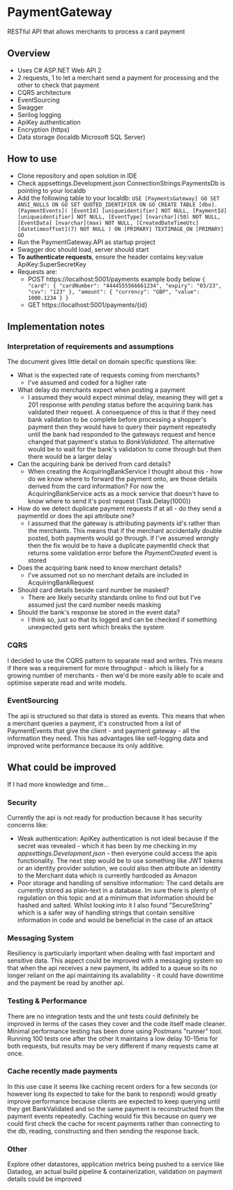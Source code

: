 # PaymentGateway
RESTful API that allows merchants to process a card payment

## Overview
- Uses C# ASP.NET Web API 2
- 2 requests, 1 to let a merchant send a payment for processing and the other to check that payment 
- CQRS architecture
- EventSourcing
- Swagger
- Serilog logging
- ApiKey authentication
- Encryption (https)
- Data storage (localdb Microsoft SQL Server)

## How to use
- Clone repository and open solution in IDE
- Check appsettings.Development.json ConnectionStrings:PaymentsDb is pointing to your localdb
- Add the following table to your localdb:
`USE [PaymentsGateway]
GO
SET ANSI_NULLS ON
GO
SET QUOTED_IDENTIFIER ON
GO
CREATE TABLE [dbo].[PaymentEvents](
	[EventId] [uniqueidentifier] NOT NULL,
	[PaymentId] [uniqueidentifier] NOT NULL,
	[EventType] [nvarchar](50) NOT NULL,
	[EventData] [nvarchar](max) NOT NULL,
	[CreatedDateTimeUtc] [datetimeoffset](7) NOT NULL
) ON [PRIMARY] TEXTIMAGE_ON [PRIMARY]
GO`
- Run the PaymentGateway.API as startup project
- Swagger doc should load, server should start 
- **To authenticate requests**, ensure the header contains key:value ApiKey:SuperSecretKey 
- Requests are:
  - POST https://localhost:5001/payments example body below
  `
  {
  "card": {
    "cardNumber": "4444555566661234",
    "expiry": "03/23",
    "cvv": "123"
  },
  "amount": {
    "currency": "GBP",
    "value": 1000.1234
  }
}
  `
  - GET https://localhost:5001/payments/{id}

## Implementation notes
### Interpretation of requirements and assumptions
The document gives little detail on domain specific questions like:
- What is the expected rate of requests coming from merchants?
  - I've assumed and coded for a higher rate
- What delay do merchants expect when posting a payment
  - I assumed they would expect minimal delay, meaning they will get a 201 response with _pending_ status before the acquiring bank has validated their request. A consequence of this is that if they need bank validation to be complete before processing a shopper's payment then they would have to query their payment repeatedly until the bank had responded to the gateways request and hence changed that payment's status to _BankValidated_. The alternative would be to wait for the bank's validation to come through but then there would be a larger delay
- Can the acquiring bank be derived from card details?
  - When creating the AcquiringBankService I thought about this - how do we know where to forward the payment onto, are those details derived from the card information? For now the AcquiringBankService acts as a mock service that doesn't have to know where to send it's post request (Task.Delay(1000))
- How do we detect duplicate payment requests if at all - do they send a paymentId or does the api attribute one?
  - I assumed that the gateway is attributing payments id's rather than the merchants. This means that if the merchant accidentally double posted, both payments would go through. If I've assumed wrongly then the fix would be to have a duplicate paymentId check that returns some validation error before the _PaymentCreated_ event is stored
- Does the acquiring bank need to know merchant details?
  - I've assumed not so no merchant details are included in AcquiringBankRequest
- Should card details beside card number be masked?
  - There are likely security standards online to find out but I've assumed just the card number needs masking
- Should the bank's response be stored in the event data?
  - I think so, just so that its logged and can be checked if something unexpected gets sent which breaks the system

### CQRS 
I decided to use the CQRS pattern to separate read and writes. This means if there was a requirement for more throughput - which is likely for a growing number of merchants - then we'd be more easily able to scale and optimise seperate read and write models.

### EventSourcing
The api is structured so that data is stored as events. This means that when a merchant queries a payment, it's constructed from a list of PaymentEvents that give the client - and payment gateway - all the information they need. This has advantages like self-logging data and improved write performance because its only additive.
## What could be improved
If I had more knowledge and time...
### Security
Currently the api is not ready for production because it has security concerns like:
 - Weak authentication: ApiKey authentication is not ideal because if the secret was revealed - which it has been by me checking in my _appsettings.Development.json_ - then everyone could access the apis functionality. The next step would be to use something like JWT tokens or an identity provider solution, we could also then attribute an identity to the Merchant data which is currently hardcoded as Amazon
 - Poor storage and handling of sensitive information: The card details are currently stored as plain-text in a database. Im sure there is plenty of regulation on this topic and at a minimum that information should be hashed and salted. Whilst looking into it I also found "SecureString" which is a safer way of handling strings that contain sensitive information in code and would be beneficial in the case of an attack  
### Messaging System
Resiliency is particularly important when dealing with fast important and sensitive data. This aspect could be improved with a messaging system so that when the api receives a new payment, its added to a queue so its no longer reliant on the api maintaining its availability - it could have downtime and the payment be read by another api.
### Testing & Performance
There are no integration tests and the unit tests could definitely be improved in terms of the cases they cover and the code itself made cleaner. Minimal performance testing has been done using Postmans "runner" tool. Running 100 tests one after the other it maintains a low delay 10-15ms for both requests, but results may be very different if many requests came at once.
### Cache recently made payments
In this use case it seems like caching recent orders for a few seconds (or however long its expected to take for the bank to respond) would greatly improve performance because clients are expected to keep querying until they get BankValidated and so the same payment is reconstructed from the payment events repeatedly. Caching would fix this because on query we could first check the cache for recent payments rather than connecting to the db, reading, constructing and then sending the response back.
### Other
Explore other datastores, application metrics being pushed to a service like Datadog, an actual build pipeline & containerization, validation on payment details could be improved 
